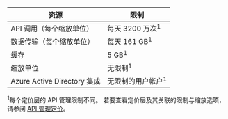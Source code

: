 | 资源                          | 限制                                    |
|-----------------------------------|------------------------------------------|
| API 调用（每个缩放单位）     | 每天 3200 万次<sup>1</sup>            |
| 数据传输（每个缩放单位） | 每天 161 GB<sup>1</sup> |
| 缓存                             | 5 GB<sup>1</sup> |
| 缩放单位                    | 无限制<sup>1</sup> |
| Azure Active Directory 集成| 无限制的用户帐户<sup>1</sup> |

<sup>1</sup>每个定价层的 API 管理限制不同。 若要查看定价层及其关联的限制与缩放选项，请参阅 [API 管理定价](https://www.azure.cn//pricing/details/api-management/)。